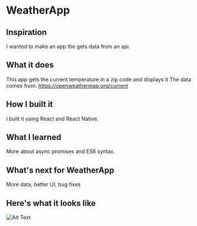 # WeatherApp

## Inspiration 
I wanted to make an app the gets data from an api.

## What it does
This app gets the current temperature in a zip code and displays it
The data comes from:
https://openweathermap.org/current

## How I built it
I built it using React and React Native.


## What I learned
More about async promises and ES6 syntax.
## What's next for WeatherApp
More data, better UI, bug fixes
## Here's what it looks like


![Alt Text](https://media.giphy.com/media/3o6nUZd8NyK2MqkYHC/giphy.gif)



